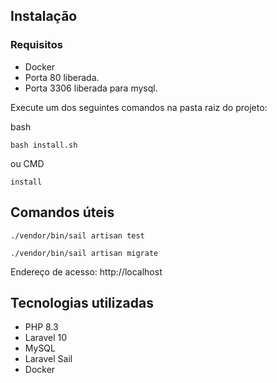 ## Instalação 
### Requisitos
 - Docker
 - Porta 80 liberada.
 - Porta 3306 liberada para mysql.

Execute um dos seguintes comandos na pasta raiz do projeto:

bash
```
bash install.sh
```
ou
CMD
```
install
```

## Comandos úteis
```
./vendor/bin/sail artisan test
```
```
./vendor/bin/sail artisan migrate
```

Endereço de acesso: http://localhost

## Tecnologias utilizadas
 - PHP 8.3
 - Laravel 10
 - MySQL
 - Laravel Sail
 - Docker
